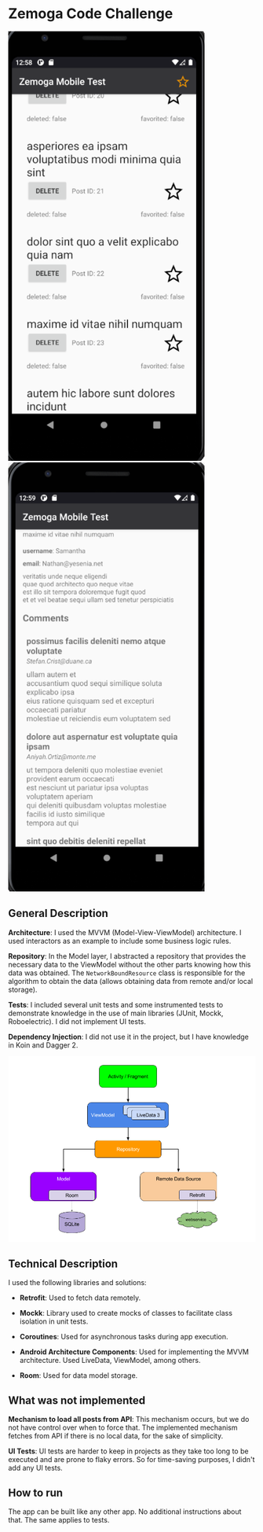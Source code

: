 # Zemoga Code Challenge
<div class="images-container">
  <img src="captures/Screenshot_1523145822.png" alt="listing screen" width="400"/>
  <img src="captures/Screenshot_1523145868.png" alt="details screen" width="400"/>
</div>

## General Description

**Architecture**: I used the MVVM (Model-View-ViewModel) architecture. I used interactors as an example to include some business logic rules.

**Repository**: In the Model layer, I abstracted a repository that provides the necessary data to the ViewModel without the other parts knowing how this data was obtained. The `NetworkBoundResource` class is responsible for the algorithm to obtain the data (allows obtaining data from remote and/or local storage).

**Tests**: I included several unit tests and some instrumented tests to demonstrate knowledge in the use of main libraries (JUnit, Mockk, Roboelectric). I did not implement UI tests.

**Dependency Injection**: I did not use it in the project, but I have knowledge in Koin and Dagger 2.

![Architecture Diagram](captures/android_arch.png)

## Technical Description

I used the following libraries and solutions:

- **Retrofit**: Used to fetch data remotely.

- **Mockk**: Library used to create mocks of classes to facilitate class isolation in unit tests.

- **Coroutines**: Used for asynchronous tasks during app execution.

- **Android Architecture Components**: Used for implementing the MVVM architecture. Used LiveData, ViewModel, among others.

- **Room**: Used for data model storage.

## What was not implemented

**Mechanism to load all posts from API**: This mechanism occurs, but we do not have control over when to force that. The implemented mechanism fetches from API if there is no local data, for the sake of simplicity.

**UI Tests**: UI tests are harder to keep in projects as they take too long to be executed and are prone to flaky errors. So for time-saving purposes, I didn't add any UI tests.

## How to run

The app can be built like any other app. No additional instructions about that.
The same applies to tests.
